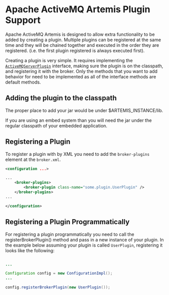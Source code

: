 # Apache ActiveMQ Artemis Plugin Support

Apache ActiveMQ Artemis is designed to allow extra functionality to be added by
creating a plugin. Multiple plugins can be registered at the same time and they will be chained
together and executed in the order they are registered.  (i.e. the first plugin registered 
is always executed first).

Creating a plugin is very simple. It requires implementing the [`ActiveMQServerPlugin`](../../../artemis-server/src/main/java/org/apache/activemq/artemis/core/server/plugin/ActiveMQServerPlugin.java)
interface, making sure the plugin is on the classpath, and registering it with the broker.  Only the methods that you want to add behavior for need to be implemented as all of the interface methods are default methods.

## Adding the plugin to the classpath

The proper place to add your jar would be under $ARTEMIS_INSTANCE/lib.

If you are using an embed system than you will need the jar under the regular classpath of your embedded application.

## Registering a Plugin

To register a plugin with by XML you need to add the `broker-plugins` element at the `broker.xml`.

```xml
<configuration ...>

...
    <broker-plugins>
        <broker-plugin class-name="some.plugin.UserPlugin" />
    </broker-plugins>
...

</configuration>
```

## Registering a Plugin Programmatically

For registering a plugin programmatically you need to call the
registerBrokerPlugin() method and pass in a new instance of your plugin.  In the example below
assuming your plugin is called `UserPlugin`, registering it looks like the following:


``` java

...

Configuration config = new ConfigurationImpl();
...

config.registerBrokerPlugin(new UserPlugin());
```


